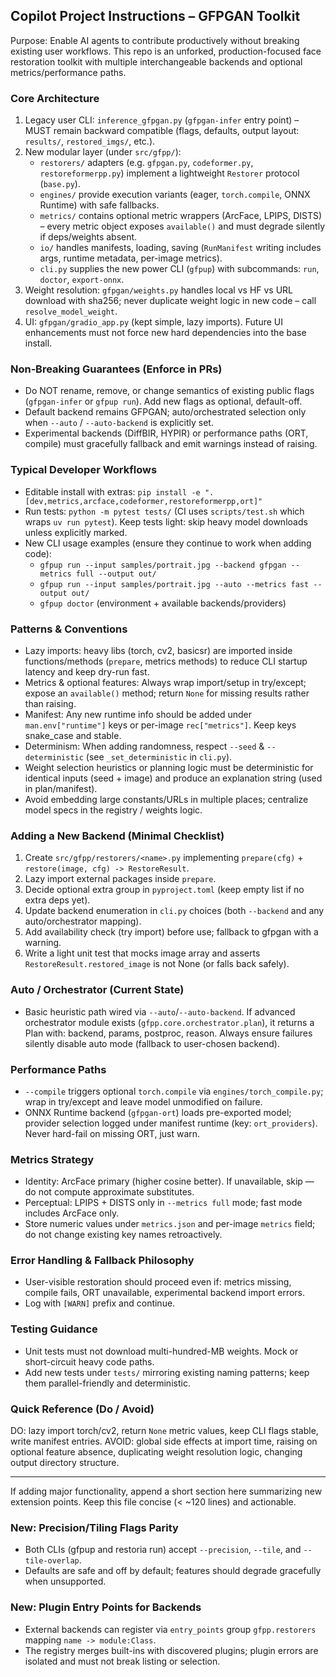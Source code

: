 ## Copilot Project Instructions – GFPGAN Toolkit

Purpose: Enable AI agents to contribute productively without breaking existing user workflows. This repo is an unforked, production-focused face restoration toolkit with multiple interchangeable backends and optional metrics/performance paths.

### Core Architecture
1. Legacy user CLI: `inference_gfpgan.py` (`gfpgan-infer` entry point) – MUST remain backward compatible (flags, defaults, output layout: `results/`, `restored_imgs/`, etc.).
2. New modular layer (under `src/gfpp/`):
   - `restorers/` adapters (e.g. `gfpgan.py`, `codeformer.py`, `restoreformerpp.py`) implement a lightweight `Restorer` protocol (`base.py`).
   - `engines/` provide execution variants (eager, `torch.compile`, ONNX Runtime) with safe fallbacks.
   - `metrics/` contains optional metric wrappers (ArcFace, LPIPS, DISTS) – every metric object exposes `available()` and must degrade silently if deps/weights absent.
   - `io/` handles manifests, loading, saving (`RunManifest` writing includes args, runtime metadata, per-image metrics).
   - `cli.py` supplies the new power CLI (`gfpup`) with subcommands: `run`, `doctor`, `export-onnx`.
3. Weight resolution: `gfpgan/weights.py` handles local vs HF vs URL download with sha256; never duplicate weight logic in new code – call `resolve_model_weight`.
4. UI: `gfpgan/gradio_app.py` (kept simple, lazy imports). Future UI enhancements must not force new hard dependencies into the base install.

### Non‑Breaking Guarantees (Enforce in PRs)
- Do NOT rename, remove, or change semantics of existing public flags (`gfpgan-infer` or `gfpup run`). Add new flags as optional, default-off.
- Default backend remains GFPGAN; auto/orchestrated selection only when `--auto` / `--auto-backend` is explicitly set.
- Experimental backends (DiffBIR, HYPIR) or performance paths (ORT, compile) must gracefully fallback and emit warnings instead of raising.

### Typical Developer Workflows
- Editable install with extras:
  `pip install -e ".[dev,metrics,arcface,codeformer,restoreformerpp,ort]"`
- Run tests: `python -m pytest tests/` (CI uses `scripts/test.sh` which wraps `uv run pytest`). Keep tests light: skip heavy model downloads unless explicitly marked.
- New CLI usage examples (ensure they continue to work when adding code):
  - `gfpup run --input samples/portrait.jpg --backend gfpgan --metrics full --output out/`
  - `gfpup run --input samples/portrait.jpg --auto --metrics fast --output out/`
  - `gfpup doctor` (environment + available backends/providers)

### Patterns & Conventions
- Lazy imports: heavy libs (torch, cv2, basicsr) are imported inside functions/methods (`prepare`, metrics methods) to reduce CLI startup latency and keep dry-run fast.
- Metrics & optional features: Always wrap import/setup in try/except; expose an `available()` method; return `None` for missing results rather than raising.
- Manifest: Any new runtime info should be added under `man.env["runtime"]` keys or per-image `rec["metrics"]`. Keep keys snake_case and stable.
- Determinism: When adding randomness, respect `--seed` & `--deterministic` (see `_set_deterministic` in `cli.py`).
- Weight selection heuristics or planning logic must be deterministic for identical inputs (seed + image) and produce an explanation string (used in plan/manifest).
- Avoid embedding large constants/URLs in multiple places; centralize model specs in the registry / weights logic.

### Adding a New Backend (Minimal Checklist)
1. Create `src/gfpp/restorers/<name>.py` implementing `prepare(cfg)` + `restore(image, cfg) -> RestoreResult`.
2. Lazy import external packages inside `prepare`.
3. Decide optional extra group in `pyproject.toml` (keep empty list if no extra deps yet).
4. Update backend enumeration in `cli.py` choices (both `--backend` and any auto/orchestrator mapping).
5. Add availability check (try import) before use; fallback to gfpgan with a warning.
6. Write a light unit test that mocks image array and asserts `RestoreResult.restored_image` is not None (or falls back safely).

### Auto / Orchestrator (Current State)
- Basic heuristic path wired via `--auto`/`--auto-backend`. If advanced orchestrator module exists (`gfpp.core.orchestrator.plan`), it returns a Plan with: backend, params, postproc, reason. Always ensure failures silently disable auto mode (fallback to user-chosen backend).

### Performance Paths
- `--compile` triggers optional `torch.compile` via `engines/torch_compile.py`; wrap in try/except and leave model unmodified on failure.
- ONNX Runtime backend (`gfpgan-ort`) loads pre-exported model; provider selection logged under manifest runtime (key: `ort_providers`). Never hard-fail on missing ORT, just warn.

### Metrics Strategy
- Identity: ArcFace primary (higher cosine better). If unavailable, skip — do not compute approximate substitutes.
- Perceptual: LPIPS + DISTS only in `--metrics full` mode; fast mode includes ArcFace only.
- Store numeric values under `metrics.json` and per-image `metrics` field; do not change existing key names retroactively.

### Error Handling & Fallback Philosophy
- User-visible restoration should proceed even if: metrics missing, compile fails, ORT unavailable, experimental backend import errors.
- Log with `[WARN]` prefix and continue.

### Testing Guidance
- Unit tests must not download multi-hundred-MB weights. Mock or short-circuit heavy code paths.
- Add new tests under `tests/` mirroring existing naming patterns; keep them parallel-friendly and deterministic.

### Quick Reference (Do / Avoid)
DO: lazy import torch/cv2, return `None` metric values, keep CLI flags stable, write manifest entries.
AVOID: global side effects at import time, raising on optional feature absence, duplicating weight resolution logic, changing output directory structure.

---
If adding major functionality, append a short section here summarizing new extension points. Keep this file concise (< ~120 lines) and actionable.

### New: Precision/Tiling Flags Parity
- Both CLIs (gfpup and restoria run) accept `--precision`, `--tile`, and `--tile-overlap`.
- Defaults are safe and off by default; features should degrade gracefully when unsupported.

### New: Plugin Entry Points for Backends
- External backends can register via `entry_points` group `gfpp.restorers` mapping `name -> module:Class`.
- The registry merges built-ins with discovered plugins; plugin errors are isolated and must not break listing or selection.
